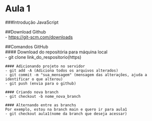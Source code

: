# Aula 1

###Introdução JavaScript  

##Download Github  
    - https://git-scm.com/downloads  

##Comandos GitHub  
    #### Download do repositória para máquina local  
    - git clone link_do_respositorio(https)  

    #### Adicionando projeto no servidor
    - git add -A (Adiciona todos os arquivos alterados)  
    - git commit -m "sua_mensagem" (mensagem das alterações, ajuda a identificar o que alterou)  
    - git push (envia para o github)  

    #### Criando nova branch  
    - git checkout -b nome_nova_branch  

    #### Alternando entre as branchs  
    Por exemplo, estou na branch main e quero ir para aula1  
    - git checkout aula1(nome da branch que deseja acessar)

